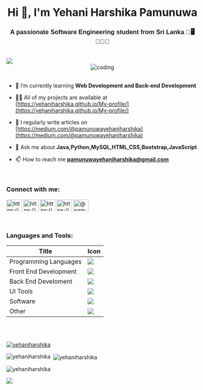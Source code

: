 <h1 align="center">Hi 👋, I'm Yehani Harshika Pamunuwa</h1>
<h3 align="center" style="font-family: 'Ubuntu', sans-serif; color: darkpink;">A passionate Software Engineering student from Sri Lanka 🩶🖥️👩🏼‍💻</h3>
<br>
<img src="https://user-images.githubusercontent.com/73097560/115834477-dbab4500-a447-11eb-908a-139a6edaec5c.gif">
<br>

<div align="center">
  <img align="center" alt="coding" src="https://i.pinimg.com/originals/f0/f0/d9/f0f0d932d6e39c7af5aa305cbd8da735.gif"/>
</div>
<br>

- 🌱 I’m currently learning **Web Development and Back-end Development**

- 👨‍💻 All of my projects are available at [https://yehaniharshika.github.io/My-profile/](https://yehaniharshika.github.io/My-profile/)

- 📝 I regularly write articles on [https://medium.com/@pamunuwayehaniharshika](https://medium.com/@pamunuwayehaniharshika)

- 💬 Ask me about **Java,Python,MySQL,HTML,CSS,Bootstrap,JavaScript**

- 📫 How to reach me **pamunuwayehaniharshika@gmail.com**
<br>
<h3 align="left">Connect with me:</h3>
<p align="left">
<a href="https://linkedin.com/in/https://www.linkedin.com/in/yehani-harshika-pamunuwa-5b64a1283/?utm_source=share&utm_campaign=share_via&utm_content=profile&utm_medium=android_app" target="blank"><img align="center" src="https://raw.githubusercontent.com/rahuldkjain/github-profile-readme-generator/master/src/images/icons/Social/linked-in-alt.svg" alt="https://www.linkedin.com/in/yehani-harshika-pamunuwa-5b64a1283/?utm_source=share&utm_campaign=share_via&utm_content=profile&utm_medium=android_app" height="30" width="40" /></a>
<a href="https://fb.com/https://web.facebook.com/yehani.hpamunuwa" target="blank"><img align="center" src="https://raw.githubusercontent.com/rahuldkjain/github-profile-readme-generator/master/src/images/icons/Social/facebook.svg" alt="https://web.facebook.com/yehani.hpamunuwa" height="30" width="40" /></a>
<a href="https://instagram.com/https://www.instagram.com/hpamunuwa/" target="blank"><img align="center" src="https://raw.githubusercontent.com/rahuldkjain/github-profile-readme-generator/master/src/images/icons/Social/instagram.svg" alt="https://www.instagram.com/hpamunuwa/" height="30" width="40" /></a>
<a href="https://dribbble.com/https://dribbble.com/yehani" target="blank"><img align="center" src="https://raw.githubusercontent.com/rahuldkjain/github-profile-readme-generator/master/src/images/icons/Social/dribbble.svg" alt="https://dribbble.com/yehani" height="30" width="40" /></a>
<a href="https://medium.com/@pamunuwayehaniharshika" target="blank"><img align="center" src="https://raw.githubusercontent.com/rahuldkjain/github-profile-readme-generator/master/src/images/icons/Social/medium.svg" alt="@pamunuwayehaniharshika" height="30" width="40" /></a>
</p>
<br>
<h3 align="left">Languages and Tools:</h3>
<div align="left">

| **Title**       | **Icon**                                                                                                      |
|-----------------|-----------------------------------------------------------------------------------------------------------|
| Programming Languages |     <img src="https://skillicons.dev/icons?i=java,py,c"/>     
| Front End Development     | <img src="https://skillicons.dev/icons?i=html,css,bootstrap,js,jquery,react,nodejs,angular"/>                                    |
| Back End Develoment       | <img src="https://skillicons.dev/icons?i=java,mysql,spring,hibernate,regex,postman"/>                                    |
| UI Tools        | <img src="https://skillicons.dev/icons?i=figma,ps"/>                                         |
| Software        | <img src="https://skillicons.dev/icons?i=idea,vscode"/>     
| Other           | <img src="https://skillicons.dev/icons?i=github,git,linux"/>             |

<br><br>
<p align="left"> <a href="https://github.com/ryo-ma/github-profile-trophy"><img src="https://github-profile-trophy.vercel.app/?username=yehaniharshika" alt="yehaniharshika" /></a> </p>

<p><img align="left" src="https://github-readme-stats.vercel.app/api/top-langs?username=yehaniharshika&show_icons=true&locale=en&layout=compact" alt="yehaniharshika" /></p>

<p>&nbsp;<img align="center" src="https://github-readme-stats.vercel.app/api?username=yehaniharshika&show_icons=true&locale=en" alt="yehaniharshika" /></p>
<p align="left"> <img src="https://komarev.com/ghpvc/?username=yehaniharshika&label=Profile%20views&color=0e75b6&style=flat" alt="yehaniharshika" /> </p>

<img src="https://user-images.githubusercontent.com/73097560/115834477-dbab4500-a447-11eb-908a-139a6edaec5c.gif">
<br>
